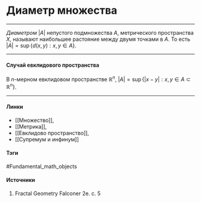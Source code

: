 # Диаметр множества
***
*Диаметром* $|A|$ непустого подмножества $A$, метрического пространства $X$, называют наибольшее растояние между двумя точками в $A$. То есть $|A|=\sup\{d(x,y):x,y\in A\}$.
***
#### Случай евклидового пространства
В $n$-мерном евклидовом пространстве $\mathbb{R}^{n}$, $|A|=\sup\{|x-y|:x,y\in A\subset\mathbb{R}^{n}\}$.
***
#### Линки
- [[Множество]],
- [[Метрика]],
- [[Евклидово пространство]],
- [[Супремум и инфинум]]
#### Тэги
 #Fundamental_math_objects 
#### Источники
 1. Fractal Geometry Falconer 2e. с. 5